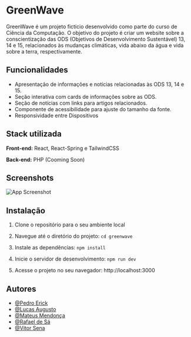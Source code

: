 
# GreenWave

GreenWave é um projeto fictício desenvolvido como parte do curso de Ciência da Computação. O objetivo do projeto é criar um website sobre a conscientização das ODS (Objetivos de Desenvolvimento Sustentável) 13, 14 e 15, relacionados às mudanças climáticas, vida abaixo da água e vida sobre a terra, respectivamente.


## Funcionalidades

- Apresentação de informações e notícias relacionadas às ODS 13, 14 e 15.
- Seção interativa com cards de informações sobre as ODS.
- Seção de notícias com links para artigos relacionados.
- Componente de acessibilidade para ajuste do tamanho da fonte.
- Responsividade entre Dispositivos


## Stack utilizada

**Front-end:** React, React-Spring e TailwindCSS

**Back-end:** PHP (Cooming Soon)



## Screenshots

![App Screenshot](https://via.placeholder.com/468x300?text=App+Screenshot+Here)


## Instalação

1. Clone o repositório para o seu ambiente local

2. Navegue até o diretório do projeto: ```cd greenwave```

3. Instale as dependências: ```npm install```

4. Inicie o servidor de desenvolvimento: ```npm run dev```

5. Acesse o projeto no seu navegador: http://localhost:3000

    
## Autores

- [@Pedro Erick](https://www.github.com/Azzasp)
- [@Lucas Augusto](#)
- [@Mateus Mendonça](#)
- [@Rafael de Sá](#)
- [@Vitor Sena](#)

